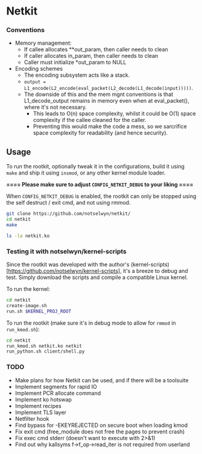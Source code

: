 # Netkit

### Conventions
- Memory management:
    - If callee allocates **out_param, then caller needs to clean
    - If caller allocates in_param, then caller needs to clean
    - Caller must initialize *out_param to NULL
- Encoding schemes
    - The encoding subsystem acts like a stack.
    - `output = L1_encode(L2_encode(eval_packet(L2_decode(L1_decode(input)))))`.
    - The downside of this and the mem mgnt conventions is that L1_decode_output remains in memory even when at eval_packet(), where it's not necessary.
        - This leads to O(n) space complexity, whilst it could be O(1) space complexity if the callee cleaned for the caller.
        - Preventing this would make the code a mess, so we sarcrifice space complexity for readability (and hence security).

## Usage
To run the rootkit, optionally tweak it in the configurations, build it using `make` and ship it using `insmod`, or any other kernel module loader.

**==== Please make sure to adjust `CONFIG_NETKIT_DEBUG` to your liking ====**

When `CONFIG_NETKIT_DEBUG` is enabled, the rootkit can only be stopped using the self destruct / exit cmd, and not using rmmod.

```bash
git clone https://github.com/notselwyn/netkit/
cd netkit
make

ls -la netkit.ko
```

### Testing it with notselwyn/kernel-scripts

Since the rootkit was developed with the author's (kernel-scripts)[https://github.com/notselwyn/kernel-scripts], it's a breeze to debug and test. Simply download the scripts and compile a compatible Linux kernel.

To run the kernel:
```bash
cd netkit
create-image.sh
run.sh $KERNEL_PROJ_ROOT
```

To run the rootkit (make sure it's in debug mode to allow for `rmmod` in `run_kmod.sh`):
```bash
cd netkit
run_kmod.sh netkit.ko netkit
run_python.sh client/shell.py
```

### TODO
- Make plans for how Netkit can be used, and if there will be a toolsuite
- Implement segments for rapid IO
- Implement PCR allocate command
- Implement ko hotswap
- Implement recipes
- Implement TLS layer
- Netfilter hook
- Find bypass for -EKEYREJECTED on secure boot when loading kmod
- Fix exit cmd (free_module does not free the pages to prevent crash)
- Fix exec cmd stderr (doesn't want to execute with 2>&1)
- Find out why kallsyms f->f_op->read_iter is not required from userland
